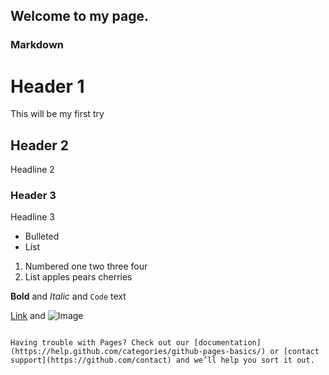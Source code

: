 ## Welcome to my page.

### Markdown



# Header 1
This will be my first try
## Header 2
Headline 2
### Header 3
Headline 3

- Bulleted
- List

1. Numbered
one
two
three
four
2. List
apples
pears
cherries

**Bold** and _Italic_ and `Code` text

[Link](url) and ![Image](src)
```

Having trouble with Pages? Check out our [documentation](https://help.github.com/categories/github-pages-basics/) or [contact support](https://github.com/contact) and we’ll help you sort it out.
